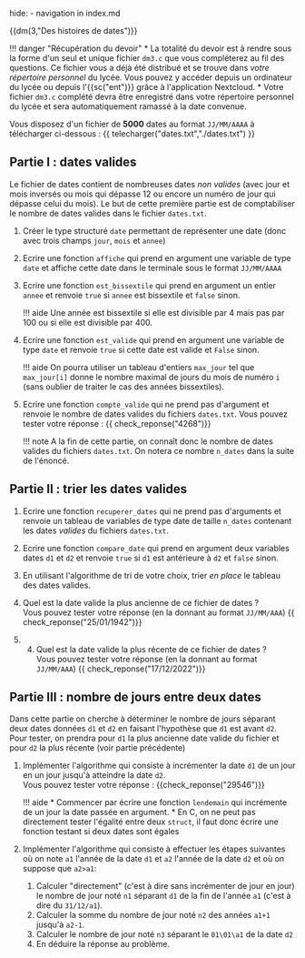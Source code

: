 hide: - navigation  in index.md

{{dm(3,"Des histoires de dates")}} 

!!! danger "Récupération du devoir"
    * La totalité du devoir est à rendre sous la forme d'un seul et unique fichier `dm3.c` que vous compléterez au fil des questions. Ce fichier vous a déjà été distribué et se trouve dans *votre répertoire personnel* du lycée. Vous pouvez y  accéder depuis un ordinateur du lycée ou depuis l'{{sc("ent")}} grâce à  l'application Nextcloud.
    * Votre fichier `dm3.c` complété devra être enregistré dans votre répertoire personnel du lycée et sera automatiquement ramassé à la date convenue.

Vous disposez d'un fichier de **5000** dates au format `JJ/MM/AAAA` à télécharger ci-dessous :
{{ telecharger("dates.txt","./dates.txt") }}


## Partie I : dates valides

Le fichier de dates contient de nombreuses dates *non valides* (avec jour et mois inversés ou mois qui dépasse 12 ou encore un numéro de jour qui dépasse celui du mois). Le but de cette première partie est de comptabiliser le nombre de dates valides dans le fichier `dates.txt`.

1. Créer le type structuré `date` permettant de représenter une date (donc avec trois champs `jour`, `mois` et `annee`)
2. Ecrire une fonction `affiche` qui prend en argument une variable de type `date` et affiche cette date dans le terminale sous le format `JJ/MM/AAAA`
3. Ecrire une fonction `est_bissextile` qui prend en argument un entier `annee` et renvoie `true` si `annee` est bissextile et `false` sinon.

    !!! aide
        Une année est bissextile si elle est divisible par 4 mais pas par 100 ou si elle est divisible par 400.

3. Ecrire une fonction `est_valide` qui prend en argument une variable de type `date` et renvoie `true` si cette date est valide et `False` sinon.

    !!! aide
        On pourra utiliser un tableau d'entiers `max_jour` tel que `max_jour[i]` donne le nombre maximal de jours du mois de numéro `i` (sans oublier de traiter le cas des années bissextiles).

4. Ecrire une fonction `compte_valide` qui ne prend pas d'argument et renvoie le nombre de dates valides du fichiers `dates.txt`.
    Vous pouvez tester votre réponse  : {{ check_reponse("4268")}}

    !!! note
        A la fin de cette partie, on connaît donc le nombre de dates valides du fichiers `dates.txt`. On notera ce nombre `n_dates` dans la suite de l'énoncé.

## Partie II : trier les dates valides

1. Ecrire une fonction `recuperer_dates` qui ne prend pas d'arguments et renvoie un tableau de variables de type date de taille `n_dates` contenant les dates *valides* du fichiers `dates.txt`.

2. Ecrire une fonction `compare_date` qui prend en argument deux variables dates `d1` et `d2` et renvoie `true` si `d1` est antérieure à `d2` et `false` sinon.

3. En utilisant l'algorithme de tri de votre choix, trier *en place* le tableau des dates valides.

4. Quel est la date valide la plus ancienne de ce fichier de dates ?  
    Vous pouvez tester votre réponse (en la donnant au format `JJ/MM/AAA`) {{ check_reponse("25/01/1942")}}

5. 4. Quel est la date valide la plus récente de ce fichier de dates ?  
    Vous pouvez tester votre réponse (en la donnant au format `JJ/MM/AAA`) {{ check_reponse("17/12/2022")}}


## Partie III : nombre de jours entre deux dates

Dans cette partie on cherche à déterminer le nombre de jours séparant deux dates données `d1` et `d2` en faisant l'hypothèse que `d1` est avant `d2`. Pour tester, on prendra pour `d1` la plus ancienne date valide du fichier et pour `d2` la plus récente (voir partie précédente)

1. Implémenter l'algorithme qui consiste à incrémenter la date `d1` de un jour en un jour jusqu'à atteindre la date `d2`.  
Vous pouvez tester votre réponse : {{check_reponse("29546")}}

    !!! aide
        * Commencer par écrire une fonction `lendemain` qui incrémente de un jour la date passée en argument.
        * En C, on ne peut pas directement tester l'égalité entre deux `struct`, il faut donc écrire une fonction testant si deux dates sont égales

2. Implémenter l'algorithme qui consiste à effectuer les étapes suivantes où on note `a1` l'année de la date `d1` et `a2` l'année de la date `d2` et où on suppose que `a2>a1`:

    1. Calculer "directement" (c'est à dire sans incrémenter de jour en jour) le nombre de jour noté `n1` séparant `d1` de la fin de l'année  `a1` (c'est à dire du `31/12/a1`).
    2. Calculer la somme du nombre de jour noté `n2` des années `a1+1` jusqu'à `a2-1`.
    3. Calculer le nombre de jour noté `n3` séparant le `01\01\a1` de la date `d2`
    4. En déduire la réponse au problème.


